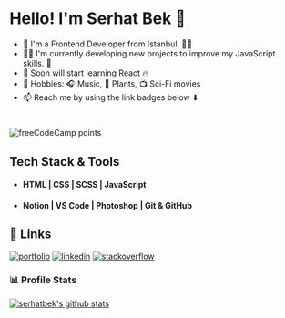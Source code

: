 
# Hello! I'm Serhat Bek 👋

- 🔭 I'm a Frontend Developer from Istanbul. 👨‍💻
- 👨‍💻 I'm currently developing new projects to improve my JavaScript skills. 🔭
- 🧩 Soon will start learning React 🔥
- 📌 Hobbies: 🎧 Music, 🌱 Plants, 📺 Sci-Fi movies
- 📫 Reach me by using the link badges below ⬇
#
![freeCodeCamp points](https://img.shields.io/freecodecamp/points/fcc961b8332-52b0-4792-b680-4e9a6edeb60a?color=green&logo=freeCodeCamp)


## Tech Stack & Tools

- #### HTML | CSS | SCSS | JavaScript 
- #### Notion | VS Code | Photoshop | Git & GitHub 


## 🔗 Links
[![portfolio](https://img.shields.io/badge/my_portfolio-000?style=for-the-badge&logo=ko-fi&logoColor=white)](https://serhatbek.netlify.app/)
[![linkedin](https://img.shields.io/badge/linkedin-0A66C2?style=for-the-badge&logo=linkedin&logoColor=white)](https://www.linkedin.com/in/serhatbek/)
[![stackoverflow](https://img.shields.io/badge/stackoverflow-1DA1F2?style=for-the-badge&logo=stackoverflow&logoColor=white)](https://stackoverflow.com/users/11076426/serhat-bek?tab=profile)


### 📊 Profile Stats

[![serhatbek's github stats](https://github-readme-stats.vercel.app/api?username=serhatbek&show_icons=true&title_color=fff&icon_color=79ff97&text_color=9f9f9f&bg_color=151515)](https://github.com/serhatbek/github-readme-stats)

